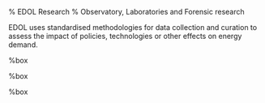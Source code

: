 % EDOL Research
% Observatory, Laboratories and Forensic research

EDOL uses standardised methodologies for data collection and curation to assess the impact of policies, technologies or other effects on energy demand.


[](Observatory/index.html)%box

[](Labs/index.html)%box

[](Research/Forensic/index.html)%box
